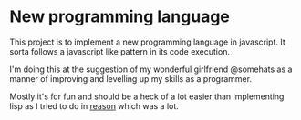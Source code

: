 # New programming language

This project is to implement a new programming language in javascript. It sorta follows a javascript like pattern in its code execution.

I'm doing this at the suggestion of my wonderful girlfriend @somehats as a manner of improving and levelling up my skills as a programmer.

Mostly it's for fun and should be a heck of a lot easier than implementing lisp as I tried to do in [reason](https://github.com/kiraarghy/Reason-Native-Lisp-Interpreter) which was a lot.
